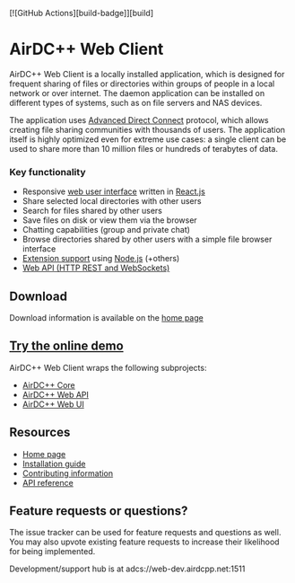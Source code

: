 [![GitHub Actions][build-badge]][build]

# AirDC++ Web Client

AirDC++ Web Client is a locally installed application, which is designed for frequent sharing of files or directories within groups of people in a local network or over internet. The daemon application can be installed on different types of systems, such as on file servers and NAS devices.

The application uses [Advanced Direct Connect](https://en.wikipedia.org/wiki/Advanced_Direct_Connect) protocol, which allows creating file sharing communities with thousands of users. The application itself is highly optimized even for extreme use cases: a single client can be used to share more than 10 million files or hundreds of terabytes of data.

### Key functionality

- Responsive [web user interface](https://github.com/airdcpp-web/airdcpp-webui) written in [React.js](https://facebook.github.io/react/)
- Share selected local directories with other users
- Search for files shared by other users
- Save files on disk or view them via the browser
- Chatting capabilities (group and private chat)
- Browse directories shared by other users with a simple file browser interface
- [Extension support](https://github.com/airdcpp-web/airdcpp-extensions) using [Node.js](https://nodejs.org/en/) (+others)
- [Web API (HTTP REST and WebSockets)](http://apidocs.airdcpp.net)

## Download

Download information is available on the [home page](https://airdcpp-web.github.io)

## [Try the online demo](http://webdemo.airdcpp.net)

AirDC++ Web Client wraps the following subprojects:

* [AirDC++ Core](https://github.com/airdcpp/airdcpp-core)
* [AirDC++ Web API](https://github.com/airdcpp/airdcpp-webapi)
* [AirDC++ Web UI](https://github.com/airdcpp-web/airdcpp-webui)

## Resources

* [Home page](https://airdcpp-web.github.io)
* [Installation guide](https://airdcpp-web.github.io/docs/installation/installation.html)
* [Contributing information](https://github.com/airdcpp-web/airdcpp-webclient/blob/master/.github/CONTRIBUTING.md)
* [API reference](http://apidocs.airdcpp.net)

## Feature requests or questions?

The issue tracker can be used for feature requests and questions as well. You may also upvote existing feature requests to increase  their likelihood for being implemented.

Development/support hub is at adcs://web-dev.airdcpp.net:1511
